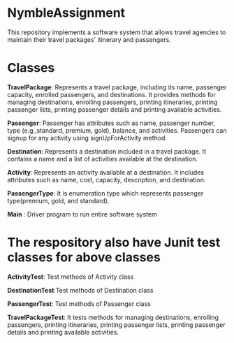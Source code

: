 # NymbleAssignment
This repository  implements a software system that allows travel agencies to maintain their travel packages' itinerary and passengers.

# Classes
**TravelPackage**: Represents a travel package, including its name, passenger capacity, enrolled passengers, and destinations. It provides methods for managing destinations, enrolling passengers, printing itineraries, printing passenger lists, printing passenger details and printing available activities.

**Passenger**:  Passenger has attributes such as name, passenger number, type (e.g.,standard, premium, gold), balance, and activities. Passengers can signup for any activity using signUpForActivity method.

**Destination**: Represents a destination included in a travel package. It contains a name and a list of activities available at the destination.

**Activity**: Represents an activity available at a destination. It includes attributes such as name, cost, capacity, description, and destination.

**PassengerType**: It is enumeration type which represents passenger type(premium, gold, and standard).

**Main** : Driver program to run entire software system

# The respository also have Junit test classes for above classes

**ActivityTest**: Test methods of Activity class

**DestinationTest**:Test methods of Destination class

**PassengerTest**: Test methods of Passenger class

**TravelPackageTest**: It tests methods for managing destinations, enrolling passengers, printing itineraries, printing passenger lists, printing passenger details and printing available activities.
